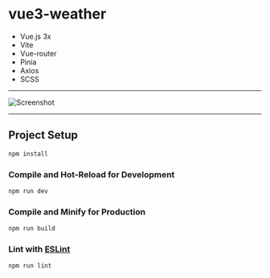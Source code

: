 # vue3-weather

- Vue.js 3x
- Vite
- Vue-router
- Pinia
- Axios
- SCSS
----

![Screenshot](assets/img/screen.png)

----

## Project Setup

```sh
npm install
```

### Compile and Hot-Reload for Development

```sh
npm run dev
```

### Compile and Minify for Production

```sh
npm run build
```

### Lint with [ESLint](https://eslint.org/)

```sh
npm run lint
```
